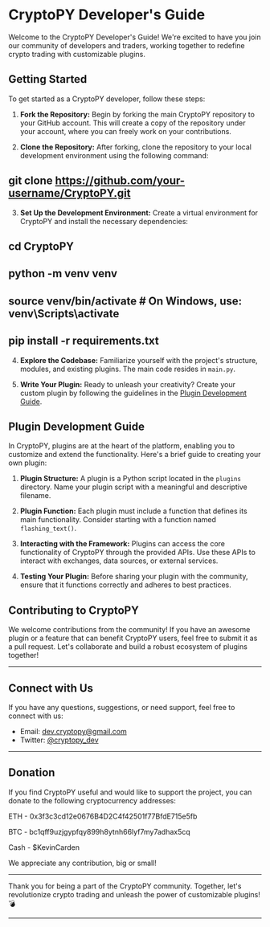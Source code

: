 # CryptoPY Developer's Guide

Welcome to the CryptoPY Developer's Guide! We're excited to have you join our community of developers and traders, working together to redefine crypto trading with customizable plugins.

## Getting Started

To get started as a CryptoPY developer, follow these steps:

1. **Fork the Repository:** Begin by forking the main CryptoPY repository to your GitHub account. This will create a copy of the repository under your account, where you can freely work on your contributions.

2. **Clone the Repository:** After forking, clone the repository to your local development environment using the following command:

## git clone https://github.com/your-username/CryptoPY.git

3. **Set Up the Development Environment:** Create a virtual environment for CryptoPY and install the necessary dependencies:

## cd CryptoPY
## python -m venv venv
## source venv/bin/activate # On Windows, use: venv\Scripts\activate
## pip install -r requirements.txt


4. **Explore the Codebase:** Familiarize yourself with the project's structure, modules, and existing plugins. The main code resides in `main.py`.

5. **Write Your Plugin:** Ready to unleash your creativity? Create your custom plugin by following the guidelines in the [Plugin Development Guide](DEVELOPERS_GUIDE.md).

## Plugin Development Guide

In CryptoPY, plugins are at the heart of the platform, enabling you to customize and extend the functionality. Here's a brief guide to creating your own plugin:

1. **Plugin Structure:** A plugin is a Python script located in the `plugins` directory. Name your plugin script with a meaningful and descriptive filename.

2. **Plugin Function:** Each plugin must include a function that defines its main functionality. Consider starting with a function named `flashing_text()`.

3. **Interacting with the Framework:** Plugins can access the core functionality of CryptoPY through the provided APIs. Use these APIs to interact with exchanges, data sources, or external services.

4. **Testing Your Plugin:** Before sharing your plugin with the community, ensure that it functions correctly and adheres to best practices.

## Contributing to CryptoPY

We welcome contributions from the community! If you have an awesome plugin or a feature that can benefit CryptoPY users, feel free to submit it as a pull request. Let's collaborate and build a robust ecosystem of plugins together!

---

## Connect with Us

If you have any questions, suggestions, or need support, feel free to connect with us:

- Email: dev.cryptopy@gmail.com
- Twitter: [@cryptopy_dev](https://twitter.com/cryptopy_dev)

---

## Donation

If you find CryptoPY useful and would like to support the project, you can donate to the following cryptocurrency addresses:

ETH - 0x3f3c3cd12e0676B4D2C4f42501f77BfdE715e5fb

BTC - bc1qff9uzjgypfqy899h8ytnh66lyf7my7adhax5cq

Cash - $KevinCarden

We appreciate any contribution, big or small!

---

Thank you for being a part of the CryptoPY community. Together, let's revolutionize crypto trading and unleash the power of customizable plugins! :bomb:

---
